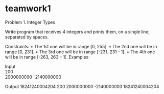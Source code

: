 # teamwork1

Problem 1.	Integer Types

Write program that receives 4 integers and prints them, on a single line, separated by spaces.

Constraints:
•	The 1st one will be in range [0, 255].
•	The 2nd one will be in range [0, 231].
•	The 3rd one will be in range [-231, 231 - 1].
•	The 4th one will be in range [-263, 263 – 1].
Examples:

Input					
200							
2000000000
-2140000000

Output
18241240004204	200 2000000000 -2140000000 18241240004204

